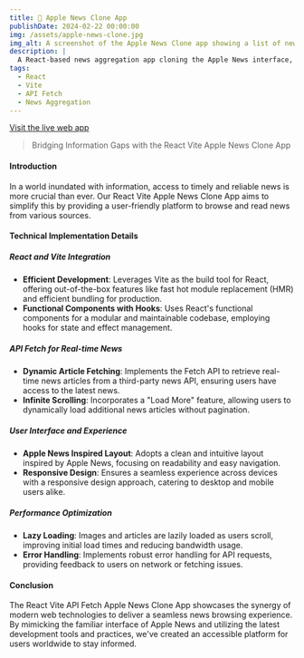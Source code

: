 ```yaml
---
title:  Apple News Clone App
publishDate: 2024-02-22 00:00:00
img: /assets/apple-news-clone.jpg
img_alt: A screenshot of the Apple News Clone app showing a list of news articles.
description: |
  A React-based news aggregation app cloning the Apple News interface, utilizing Vite for blazing-fast development and an external news API for fetching real-time news articles. Users can view top stories, load more articles dynamically, and read detailed news content by navigating to external sources.
tags:
  - React
  - Vite
  - API Fetch
  - News Aggregation
---
```


<a href="https://apple-news-clone.netlify.app/">Visit the live web app</a>

> Bridging Information Gaps with the React Vite Apple News Clone App

#### Introduction

In a world inundated with information, access to timely and reliable news is more crucial than ever. Our React Vite Apple News Clone App aims to simplify this by providing a user-friendly platform to browse and read news from various sources.

#### Technical Implementation Details

##### React and Vite Integration

- **Efficient Development**: Leverages Vite as the build tool for React, offering out-of-the-box features like fast hot module replacement (HMR) and efficient bundling for production.
- **Functional Components with Hooks**: Uses React's functional components for a modular and maintainable codebase, employing hooks for state and effect management.

##### API Fetch for Real-time News

- **Dynamic Article Fetching**: Implements the Fetch API to retrieve real-time news articles from a third-party news API, ensuring users have access to the latest news.
- **Infinite Scrolling**: Incorporates a "Load More" feature, allowing users to dynamically load additional news articles without pagination.

##### User Interface and Experience

- **Apple News Inspired Layout**: Adopts a clean and intuitive layout inspired by Apple News, focusing on readability and easy navigation.
- **Responsive Design**: Ensures a seamless experience across devices with a responsive design approach, catering to desktop and mobile users alike.

##### Performance Optimization

- **Lazy Loading**: Images and articles are lazily loaded as users scroll, improving initial load times and reducing bandwidth usage.
- **Error Handling**: Implements robust error handling for API requests, providing feedback to users on network or fetching issues.

#### Conclusion

The React Vite API Fetch Apple News Clone App showcases the synergy of modern web technologies to deliver a seamless news browsing experience. By mimicking the familiar interface of Apple News and utilizing the latest development tools and practices, we've created an accessible platform for users worldwide to stay informed.
